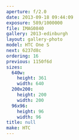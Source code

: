 ```yaml
---
aperture: f/2.0
date: 2013-09-18 09:44:09
exposure: 589/1000000
file: IMAG0840
gallery: 2013-edinburgh
layout: gallery-photo
model: HTC One S
next: 6237d8c
ordering: 16
previous: 1150f6d
sizes:
  640w:
    height: 361
    width: 640
  200x200:
    height: 200
    width: 200
  96x96:
    height: 96
    width: 96
title: null
make: HTC
---
```

